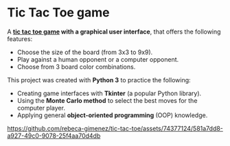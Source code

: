 
# Tic Tac Toe game

A **[tic tac toe game](https://en.wikipedia.org/wiki/Tic-tac-toe) with a graphical user interface**, that offers the following features:
* Choose the size of the board (from 3x3 to 9x9).
* Play against a human opponent or a computer opponent.
* Choose from 3 board color combinations.

This project was created with **Python 3** to practice the following:
* Creating game interfaces with **Tkinter** (a popular Python library).
* Using the **Monte Carlo method** to select the best moves for the computer player.
* Applying general **object-oriented programming** (OOP) knowledge.

https://github.com/rebeca-gimenez/tic-tac-toe/assets/74377124/581a7dd8-a927-49c0-9078-25f4aa70d4db

